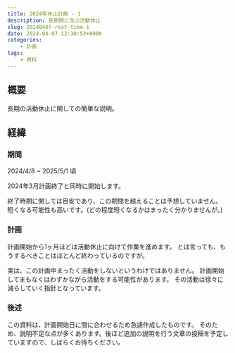 ```yaml
---
title: 2024年休止計画 - 1
description: 長期間に及ぶ活動休止
slug: 20240407-rest-time-1
date: 2024-04-07 12:30:53+0900
categories:
    - 計画
tags:
    - 資料
---
```


## 概要
長期の活動休止に関しての簡単な説明。

## 経緯
### 期間
2024/4/8 ~ 2025/5/1 頃

2024年3月計画終了と同時に開始します。

終了時期に関しては目安であり、この期間を越えることは予想していません。
短くなる可能性も高いです。(どの程度短くなるかはまったく分かりませんが。)

### 計画
計画開始から1ヶ月ほどは活動休止に向けて作業を進めます。
とは言っても、もうするべきことはほとんど終わっているのですが。

実は、この計画中まったく活動をしないというわけではありません。
計画開始してまもなくはわずかながら活動をする可能性があります。
その活動は徐々に減らしていく指針となっています。

### 後述
この資料は、計画開始日に間に合わせるため急遽作成したものです。
そのため、説明不足な点が多くあります。後ほど追加の説明を行う文章の投稿を予定していますので、しばらくお待ちください。
